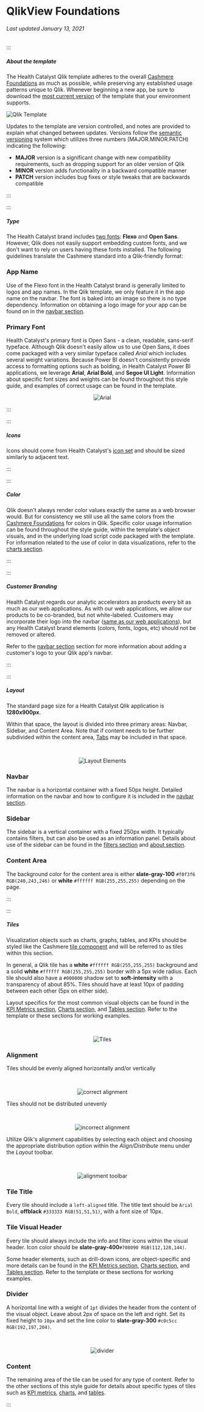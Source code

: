 # QlikView Foundations

###### Last updated January 13, 2021

:::

##### About the template

The Health Catalyst Qlik template adheres to the overall [Cashmere Foundations](/foundations) as much as possible, while preserving any established usage patterns unique to Qlik.
Whenever beginning a new app, be sure to download the [most current version](/analytics/qlik-template) of the template that your environment supports.

![Qlik Template](./assets/analytics/qlik/qlik-template.PNG "Qlik Template")

Updates to the template are version controlled, and notes are provided to explain what changed between updates.
Versions follow the [semantic versioning](https://semver.org/) system which utilizes three numbers (MAJOR.MINOR.PATCH) indicating the following:

- **MAJOR** version is a significant change with new compatibility requirements, such as dropping support for an older version of Qlik
- **MINOR** version adds functionality in a backward compatible manner
- **PATCH** version includes bug fixes or style tweaks that are backwards compatible

:::

:::

##### Type

The Health Catalyst brand includes [two fonts](/foundations/typography): **Flexo** and **Open Sans**. However, Qlik does not easily support embedding custom fonts, and we don't want to rely on users having these fonts installed. The following guidelines translate the Cashmere standard into a Qlik-friendly format:

### App Name

Use of the Flexo font in the Health Catalyst brand is generally limited to logos and app names. In the Qlik template, we only feature it in the app name on the navbar. The font is baked into an image so there is no type dependency. Information on obtaining a logo image for your app can be found on in the [navbar section](/analytics/qlik-navbar).

### Primary Font

Health Catalyst's primary font is Open Sans - a clean, readable, sans-serif typeface.
Although Qlik doesn't easily allow us to use Open Sans, it does come packaged with a very similar typeface called *Arial* which includes several weight variations. Because Power BI doesn't consistently provide access to formatting options such as bolding, 
in Health Catalyst Power BI applications, we leverage **Arial**, **Arial Bold**, and **Segoe UI Light**.
Information about specific font sizes and weights can be found throughout this style guide, and examples of correct usage can be found in the template.

<div style="text-align:center">

![Arial](/assets/analytics/qlik/arial_1.png "Arial Typeface")

</div>

:::

:::

##### Icons
Icons should come from Health Catalyst's [icon set](https://cashmere.healthcatalyst.net/styles/icons) and should be sized similarly to adjacent text.

:::

:::

##### Color

Qlik doesn't always render color values exactly the same as a web browser would.
But for consistency we still use all the same colors from the [Cashmere Foundations](/foundations/color) for colors in Qlik.
Specific color usage information can be found throughout the style guide, within the template's object visuals, and in the underlying load script code packaged with the template.
For information related to the use of color in data visualizations, refer to the [charts section](/analytics/qlik-charts).

:::

:::

##### Customer Branding

Health Catalyst regards our analytic accelerators as products every bit as much as our web applications.
As with our web applications, we allow our products to be co-branded, but not white-labeled.
Customers may incorporate their logo into the navbar ([same as our web applications](/web/components/navbar/examples?section=navbar-cobrand)),
but any Health Catalyst brand elements (colors, fonts, logos, etc) should not be removed or altered.

Refer to the [navbar section](/analytics/qlik-navbar) section for more information about adding a customer's logo to your Qlik app's navbar.

:::

:::

##### Layout

The standard page size for a Health Catalyst Qlik application is **1280x900px**.

Within that space, the layout is divided into three primary areas: Navbar, Sidebar, and Content Area.
Note that if content needs to be further subdivided within the content area, [Tabs](/analytics/qlik-tabs) may be included in that space.

<div style="text-align:center"><br>

![Layout Elements](./assets/analytics/tableau/layoutelements.png "Layout Elements")

</div>

### Navbar

The navbar is a horizontal container with a fixed 50px height.
Detailed information on the navbar and how to configure it is included in the [navbar section](/analytics/qlik-navbar).

### Sidebar

The sidebar is a vertical container with a fixed 250px width.
It typically contains filters, but can also be used as an information panel.
Details about use of the sidebar can be found in the [filters section](/analytics/qlik-filters) and [about section](/analytics/qlik-about).

### Content Area

The background color for the content area is either **slate-gray-100** `#f0f3f6 RGB(240,243,246)` or **white** `#ffffff RGB(255,255,255)` depending on the page.

:::

:::

##### Tiles

Visualization objects such as charts, graphs, tables, and KPIs should be styled like the Cashmere [tile component](/web/components/tile) and will be referred to as tiles within this section.

In general, a Qlik tile has a **white** `#ffffff RGB(255,255,255)` background and a solid **white** `#ffffff RGB(255,255,255)` border with a 5px wide radius. Each tile should also have a `#000000` shadow set to **soft-intensity** with a transparency of about 85%. Tiles should have at least 10px of padding between each other (5px on either side).

Layout specifics for the most common visual objects can be found in the [KPI Metrics section](/analytics/qlik-metrics), [Charts section](/analytics/qlik-charts), and [Tables section](/analytics/qlik-tables). Refer to the template or these sections for working examples.

<div style="text-align:center"><br>

![Tiles](./assets/analytics/qlik/qlik-tile.PNG "Tiles")

</div>

### Alignment
Tiles should be evenly aligned horizontally and/or vertically 

<div style="text-align:center"><br>

![correct alignment](/assets/analytics/powerbi/pbi-alignment.png "Correct Alignment")

</div>

Tiles should not be distributed unevenly 

<div style="text-align:center"><br>

![incorrect alignment](/assets/analytics/powerbi/pbi-alignment-wrong.PNG "Incorrect Alignment")

</div>

Utilize Qlik's alignment capabilities by selecting each object and choosing the appropriate distribution option within the *Align/Distribute* menu under the *Layout* toolbar. 

<div style="text-align:center"><br>

![alignment toolbar](/assets/analytics/qlik/qlik-alignment-how.PNG "How To Align")

</div>

### Tile Title
Every tile should include a `left-aligned` title. The title text should be `Arial Bold`, **offblack** `#333333 RGB(51,51,51)`, with a font size of 10px.

### Tile Visual Header

Every tile should always include the info and filter icons within the visual header.
Icon color should be **slate-gray-400**`#708090 RGB(112,128,144)`.

Some header elements, such as drill-down icons, are object-specific and more details can be found in the [KPI Metrics section](/analytics/qlik-metrics), [Charts section](/analytics/qlik-charts), and [Tables section](/analytics/qlik-tables). Refer to the template or these sections for working examples.

### Divider

A horizontal line with a weight of `1pt` divides the header from the content of the visual object. Leave about 2px of space on the left and right.
Set its fixed height to `10px` and set the line color to **slate-gray-300** `#c0c5cc RGB(192,197,204)`. 

<div style="text-align:center"><br>

![divider](/assets/analytics/qlik/qlik-chart.png "Qlik Divider")

</div>

### Content

The remaining area of the tile can be used for any type of content.
Refer to the other sections of this style guide for details about specific types of tiles such as [KPI metrics](/analytics/qlik-metrics), [charts](/analytics/qlik-charts), and [tables](/analytics/qlik-tables).

:::